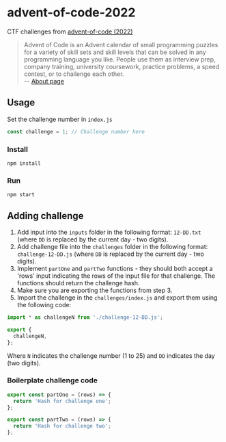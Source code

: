 # advent-of-code-2022

CTF challenges from [advent-of-code (2022)](https://adventofcode.com/2022)

> Advent of Code is an Advent calendar of small programming puzzles for a variety of skill sets and skill levels that can be solved in any programming language you like. People use them as interview prep, company training, university coursework, practice problems, a speed contest, or to challenge each other.  
> -- [About page](https://adventofcode.com/2022/about)

## Usage

Set the challenge number in `index.js`

```js
const challenge = 1; // Challenge number here
```

### Install

```shell
npm install
```

### Run

```shell
npm start
```

## Adding challenge

1. Add input into the `inputs` folder in the following format: `12-DD.txt` (where `DD` is replaced by the current day - two digits).
2. Add challenge file into the `challenges` folder in the following format: `challenge-12-DD.js` (where `DD` is replaced by the current day - two digits).
3. Implement `partOne` and `partTwo` functions - they should both accept a 'rows' input indicating the rows of the input file for that challenge.
The functions should return the challenge hash.
4. Make sure you are exporting the functions from step 3.
5. Import the challenge in the `challenges/index.js` and export them using the following code:

```js
import * as challengeN from './challenge-12-DD.js';

export {
  challengeN,
};
```

Where `N` indicates the challenge number (1 to 25) and `DD` indicates the day (two digits).

### Boilerplate challenge code

```js
export const partOne = (rows) => {
  return 'Hash for challenge one';
};

export const partTwo = (rows) => {
  return 'Hash for challenge two';
};
```
